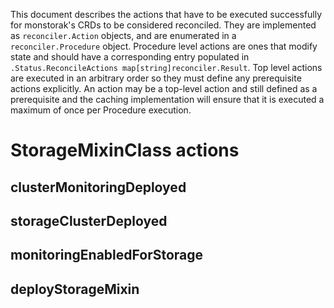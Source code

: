 This document describes the actions that have to be executed successfully for
monstorak's CRDs to be considered reconciled. They are implemented as
`reconciler.Action` objects, and are enumerated in a `reconciler.Procedure`
object. Procedure level actions are ones that modify state and should have a
corresponding entry populated in
`.Status.ReconcileActions map[string]reconciler.Result`.
Top level actions are executed in an arbitrary order so they must define any
prerequisite actions explicitly.
An action may be a top-level action and still defined as a prerequisite and the
caching implementation will ensure that it is executed a maximum of once per
Procedure execution.

# StorageMixinClass actions

## clusterMonitoringDeployed

## storageClusterDeployed

## monitoringEnabledForStorage

## deployStorageMixin

